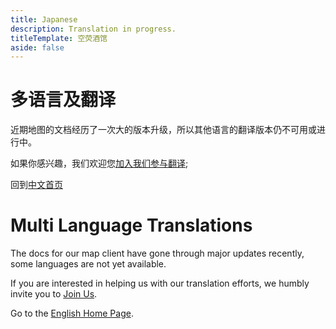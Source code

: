 ```yaml
---
title: Japanese
description: Translation in progress.
titleTemplate: 空荧酒馆
aside: false
---
```


# 多语言及翻译

近期地图的文档经历了一次大的版本升级，所以其他语言的翻译版本仍不可用或进行中。

如果你感兴趣，我们欢迎您[加入我们参与翻译](../join.md);

回到[中文首页](../index.md)

# Multi Language Translations

The docs for our map client have gone through major updates recently, some languages are not yet available.

If you are interested in helping us with our translation efforts, we humbly invite you to [Join Us](../join.md).

Go to the [English Home Page](/en/index.md).
